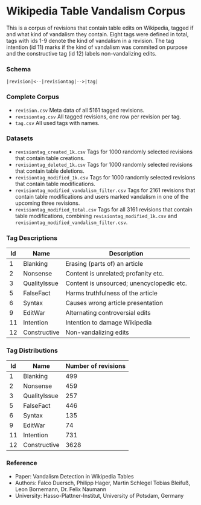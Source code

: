 # Wikipedia Table Vandalism Corpus
This is a corpus of revisions that contain table edits on Wikipedia, tagged if and what kind of vandalism they contain.
Eight tags were defined in total, tags with ids 1-9 denote the kind of vandalism in a revision. The tag intention (id 11) marks if the kind of vandalism was commited on purpose and the constructive tag (id 12) labels non-vandalizing edits.

### Schema ###
```
|revision|<--|revisiontag|-->|tag|
```

### Complete Corpus ###
- `revision.csv` Meta data of all 5161 tagged revisions.
- `revisiontag.csv` All tagged revisions, one row per revision per tag.
- `tag.csv` All used tags with names.
 
### Datasets ###
- `revisiontag_created_1k.csv` Tags for 1000 randomly selected revisions that contain table creations.
- `revisiontag_deleted_1k.csv` Tags for 1000 randomly selected revisions that contain table deletions.
- `revisiontag_modified_1k.csv` Tags for 1000 randomly selected revisions that contain table modifications.
- `revisiontag_modified_vandalism_filter.csv` Tags for 2161 revisions that contain table modifications and users marked vandalism in one of the upcoming three revisions.
- `revisiontag_modified_total.csv` Tags for all 3161 revisions that contain table modifications, combining `revisiontag_modified_1k.csv` and `revisiontag_modified_vandalism_filter.csv`.

### Tag Descriptions ###
| Id | Name         | Description                               |
|----|--------------|-------------------------------------------|
| 1  | Blanking     | Erasing (parts of) an article             |
| 2  | Nonsense     | Content is unrelated; profanity etc.      |
| 3  | QualityIssue | Content is unsourced; unencyclopedic etc. |
| 5  | FalseFact    | Harms truthfulness of the article         |
| 6  | Syntax       | Causes wrong article presentation         |
| 9  | EditWar      | Alternating controversial edits           |
| 11 | Intention    | Intention to damage Wikipedia             |
| 12 | Constructive | Non-vandalizing edits                     |

### Tag Distributions ####
| Id | Name         | Number of revisions |
|----|--------------|---------------------|
| 1  | Blanking     | 499                 |
| 2  | Nonsense     | 459                 |
| 3  | QualityIssue | 257                 |
| 5  | FalseFact    | 446                 |
| 6  | Syntax       | 135                 |
| 9  | EditWar      | 74                  |
| 11 | Intention    | 731                 |
| 12 | Constructive | 3628                |

### Reference ###
- Paper: Vandalism Detection in Wikipedia Tables
- Authors: Falco Duersch, Philipp Hager, Martin Schlegel
Tobias Bleifuß, Leon Bornemann, Dr. Felix Naumann
- University: Hasso-Plattner-Institut, University of Potsdam, Germany
